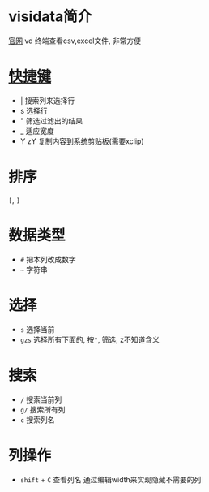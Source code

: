 
# visidata简介
[官网](https://www.visidata.org/docs/rows/)
vd 终端查看csv,excel文件, 非常方便

# [快捷键](https://jsvine.github.io/visidata-cheat-sheet/en/)
  * | 搜索列来选择行
  * s 选择行
  * " 筛选过滤出的结果
  * _ 适应宽度
  * Y zY 复制内容到系统剪贴板(需要xclip)

# 排序
`[`, `]`

# 数据类型
* `#` 把本列改成数字
* `~` 字符串

# 选择
* `s` 选择当前
* `gzs` 选择所有下面的, 按`"`, 筛选, z不知道含义

# 搜索
* `/` 搜索当前列
* `g/` 搜索所有列
* `c` 搜索列名

# 列操作
* `shift` + `C` 查看列名
通过编辑width来实现隐藏不需要的列
